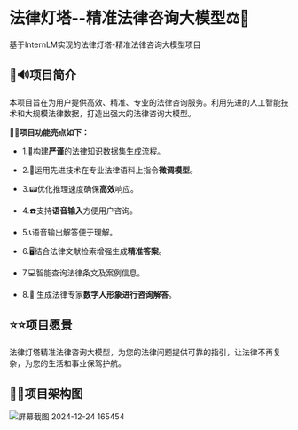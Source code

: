 # 法律灯塔--精准法律咨询大模型⚖️📑

基于InternLM实现的法律灯塔-精准法律咨询大模型项目

## 📢🔊项目简介

本项目旨在为用户提供高效、精准、专业的法律咨询服务。利用先进的人工智能技术和大规模法律数据，打造出强大的法律咨询大模型。

**🎯🎯项目功能亮点如下：**

- 1.📱构建**严谨**的法律知识数据集生成流程。

- 2.🚧运用先进技术在专业法律语料上指令**微调模型**。

- 3.📟优化推理速度确保**高效**响应。

- 4.☎️支持**语音输入**方便用户咨询。

- 5.📞语音输出解答便于理解。

- 6.🖥️结合法律文献检索增强生成**精准答案**。

- 7.💻智能查询法律条文及案例信息。

- 8.🦸 生成法律专家**数字人形象进行咨询解答**。

## ⭐⭐项目愿景

法律灯塔精准法律咨询大模型，为您的法律问题提供可靠的指引，让法律不再复杂，为您的生活和事业保驾护航。

## 🧩🧩项目架构图

![屏幕截图 2024-12-24 165454](https://github.com/user-attachments/assets/e3332fc1-6419-4173-92b0-285e5764f625)
